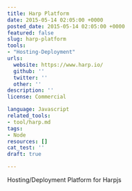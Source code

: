 ```yaml
---
title: Harp Platform
date: 2015-05-14 02:05:00 +0000
posted_date: 2015-05-14 02:05:00 +0000
featured: false
slug: harp-platform
tools:
- "Hosting-Deployment"
urls:
  website: https://www.harp.io/
  github: ''
  twitter: ''
  other: ''
description: ''
license: Commercial

language: Javascript
related_tools:
- tool/harp.md
tags:
- Node
resources: []
cat_test: ''
draft: true

---
```

Hosting/Deployment Platform for Harpjs





